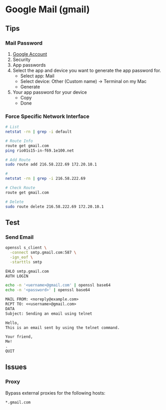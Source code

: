 # Google Mail (gmail)

## Tips

<!-- ### Less Secure Apps

https://myaccount.google.com/lesssecureapps?pli=1 -->

### Mail Password

1. [Google Account](https://myaccount.google.com)
2. Security
3. App passwords
4. Select the app and device you want to generate the app password for.
   - Select app: Mail
   - Select device: Other (Custom name) -> Terminal on my Mac
   - Generate
5. Your app password for your device
   - Copy
   - Done

### Force Specific Network Interface

```sh
# List
netstat -rn | grep -i default

# Route Info
route get gmail.com
ping rio01s15-in-f69.1e100.net

# Add Route
sudo route add 216.58.222.69 172.20.10.1

#
netstat -rn | grep -i 216.58.222.69

# Check Route
route get gmail.com

# Delete
sudo route delete 216.58.222.69 172.20.10.1
```

## Test

### Send Email

```sh
openssl s_client \
  -connect smtp.gmail.com:587 \
  -ign_eof \
  -starttls smtp
```

```txt
EHLO smtp.gmail.com
AUTH LOGIN
```

```sh
echo -n '<uername>@gmail.com' | openssl base64
echo -n '<password>' | openssl base64
```

```txt
MAIL FROM: <noreply@example.com>
RCPT TO: <<username>@gmail.com>
DATA
Subject: Sending an email using telnet

Hello,
This is an email sent by using the telnet command.

Your friend,
Me!
.
QUIT
```

## Issues

### Proxy

Bypass external proxies for the following hosts:

```txt
*.gmail.com
```
